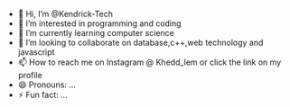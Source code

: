 - 👋 Hi, I’m @Kendrick-Tech
- 👀 I’m interested in programming and coding 
- 🌱 I’m currently learning computer science 
- 💞️ I’m looking to collaborate on database,c++,web technology and javascript
- 📫 How to reach me on Instagram @ Khedd_lem or click the link on my profile
- 😄 Pronouns: ...
- ⚡ Fun fact: ...

<!---
Kendrick-Tech/Kendrick-Tech is a ✨ special ✨ repository because its `README.md` (this file) appears on your GitHub profile.
You can click the Preview link to take a look at your changes.
--->
